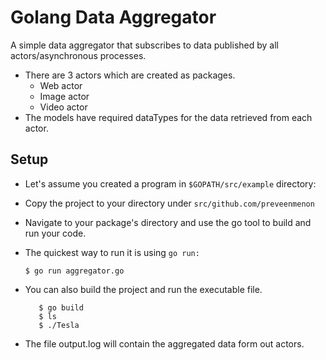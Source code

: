 # Golang Data Aggregator

A simple data aggregator that subscribes to data published by all actors/asynchronous processes.
* There are 3 actors which are created as packages.
    * Web actor
    * Image actor
    * Video actor
* The models have required dataTypes for the data retrieved from each actor.

## Setup 
* Let's assume you created a program in `$GOPATH/src/example` directory:
* Copy the project to your directory under `src/github.com/preveenmenon`
* Navigate to your package's directory and use the go tool to build and run your code.
* The quickest way to run it is using `go run:`

    `$ go run aggregator.go`
* You can also build the project and run the executable file.
    ```
       $ go build
       $ ls
       $ ./Tesla
    ```
* The file output.log will contain the aggregated data form out actors.

